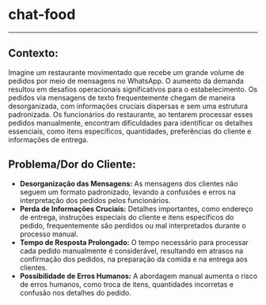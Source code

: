 # chat-food
---
Contexto:
---
Imagine um restaurante movimentado que recebe um grande volume de pedidos por meio de mensagens no WhatsApp. O aumento da demanda resultou em desafios operacionais significativos para o estabelecimento. Os pedidos via mensagens de texto frequentemente chegam de maneira desorganizada, com informações cruciais dispersas e sem uma estrutura padronizada. Os funcionários do restaurante, ao tentarem processar esses pedidos manualmente, encontram dificuldades para identificar os detalhes essenciais, como itens específicos, quantidades, preferências do cliente e informações de entrega.

Problema/Dor do Cliente:
---
* **Desorganização das Mensagens:** As mensagens dos clientes não seguem um formato padronizado, levando a confusões e erros na interpretação dos pedidos pelos funcionários.
* **Perda de Informações Cruciais:** Detalhes importantes, como endereço de entrega, instruções especiais do cliente e itens específicos do pedido, frequentemente são perdidos ou mal interpretados durante o processo manual.
* **Tempo de Resposta Prolongado:** O tempo necessário para processar cada pedido manualmente é considerável, resultando em atrasos na confirmação dos pedidos, na preparação da comida e na entrega aos clientes.
* **Possibilidade de Erros Humanos:** A abordagem manual aumenta o risco de erros humanos, como troca de itens, quantidades incorretas e confusão nos detalhes do pedido.
